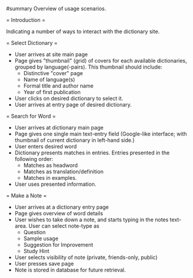 #summary Overview of usage scenarios.

= Introduction =

Indicating a number of ways to interact with the dictionary site.


= Select Dictionary =

  * User arrives at site main page
  * Page gives "thumbnail" (grid) of covers for each available dictionaries, grouped by language(-pairs). This thumbnail should include:
      * Distinctive "cover" page
      * Name of language(s)
      * Formal title and author name
      * Year of first publication
  * User clicks on desired dictionary to select it.
  * User arrives at entry page of desired dictionary.

= Search for Word =

  * User arrives at dictionary main page
  * Page gives one single main text-entry field (Google-like interface; with thumbnail of current dictionary in left-hand side.)
  * User enters desired word
  * Dictionary presents matches in entries. Entries presented in the following order:
     * Matches as headword
     * Matches as translation/definition
     * Matches in examples.
  * User uses presented information.

= Make a Note =

  * User arrives at a dictionary entry page
  * Page gives overview of word details
  * User wishes to take down a note, and starts typing in the notes text-area. User can select note-type as
     * Question
     * Sample usage
     * Suggestion for Improvement
     * Study Hint
  * User selects visibility of note (private, friends-only, public)
  * User presses save page
  * Note is stored in database for future retrieval.
  